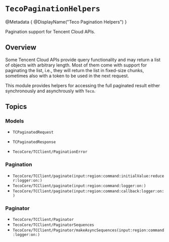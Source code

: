 # ``TecoPaginationHelpers``

@Metadata {
    @DisplayName("Teco Pagination Helpers")
}

Pagination support for Tencent Cloud APIs.

## Overview

Some Tencent Cloud APIs provide query functionality and may return a list of objects with arbitrary length. Most of them come with support for paginating the list, i.e., they will return the list in fixed-size chunks, sometimes also with a token to be used in the next request.

This module provides helpers for accessing the full paginated result either synchronously and asynchrously with `Teco`.

## Topics

### Models

- ``TCPaginatedRequest``
- ``TCPaginatedResponse``

- ``TecoCore/TCClient/PaginationError``

### Pagination

- ``TecoCore/TCClient/paginate(input:region:command:initialValue:reducer:logger:on:)``
- ``TecoCore/TCClient/paginate(input:region:command:logger:on:)``
- ``TecoCore/TCClient/paginate(input:region:command:callback:logger:on:)``

### Paginator

- ``TecoCore/TCClient/Paginator``
- ``TecoCore/TCClient/PaginatorSequences``
- ``TecoCore/TCClient/Paginator/makeAsyncSequences(input:region:command:logger:on:)``
